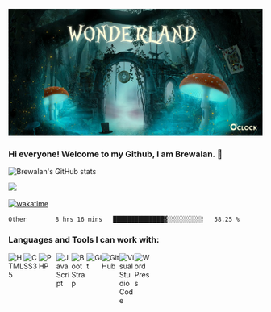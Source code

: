
![Cover](https://github.com/Brewalan74/Brewalan74/blob/master/img/cover.jpeg)

### Hi everyone! Welcome to my Github, I am Brewalan. 👋

![Brewalan's GitHub stats](https://github-readme-stats.vercel.app/api?username=Brewalan74&theme=merko&show_icons=true&&count_private=true&include_all_commits=true)

<img align="rigth" src="https://github-readme-stats.vercel.app/api/top-langs/?username=Brewalan74&layout=compact&theme=merko" height=235 />

[![wakatime](https://wakatime.com/badge/user/2f1cc193-a445-42bd-8c55-7b5ab93f0467.svg)](https://wakatime.com/@2f1cc193-a445-42bd-8c55-7b5ab93f0467)

<!--START_SECTION:waka-->

```text
Other        8 hrs 16 mins   ██████████████▓░░░░░░░░░░   58.25 %
```

<!--END_SECTION:waka-->

### Languages and Tools I can work with:

[<img align="left" alt="HTML5" width="30px" src="https://www.svgrepo.com/show/120930/html.svg" />][html]
[<img align="left" alt="CSS3" width="30px" src="https://www.svgrepo.com/show/134149/css.svg" />][css]
[<img align="left" alt="PHP" width="35px" src="https://www.svgrepo.com/show/349474/php.svg" />][php]
[<img align="left" alt="JavaScript" width="30px" src="https://www.svgrepo.com/show/29753/javascript.svg" />][js]
[<img align="left" alt="BootStrap" width="30px" src="https://www.svgrepo.com/show/353498/bootstrap.svg" />][bs] 
[<img align="left" alt="Git" width="30px" src="https://www.svgrepo.com/show/373623/git.svg" />][git]
[<img align="left" alt="GitHub" width="35px" src="https://www.svgrepo.com/show/312259/github.svg" />][github]
[<img align="left" alt="Visual Studio Code" width="30px" src="https://www.svgrepo.com/show/331782/visual-studio.svg" />][vs]
[<img align="left" alt="WordPress" width="30px" src="https://www.svgrepo.com/svg/349568/wordpress.svg" />][wp]

<br />
<br />

[html]: https://developer.mozilla.org/en-US/docs/Web/HTML
[css]:https://developer.mozilla.org/en-US/docs/Web/CSS
[php]: https://www.php.net/
[js]: https://developer.mozilla.org/en-US/docs/Web/JavaScript
[bs]:https://getbootstrap.com/
[git]:https://git-scm.com/
[github]: https://github.com/Brewalan74
[vs]: https://visualstudio.microsoft.com/
[wp]: https://wordpress.org/
[twitter]: https://twitter.com/brew_spk
[linkedin]: https://www.linkedin.com/in/stefan-p-k-a6b11392/






<!--
**Brewalan74/Brewalan74** is a ✨ _special_ ✨ repository because its `README.md` (this file) appears on your GitHub profile.

Here are some ideas to get you started:

- 🔭 I’m currently working on ...
- 🌱 I’m currently learning ...
- 👯 I’m looking to collaborate on ...
- 🤔 I’m looking for help with ...
- 💬 Ask me about ...
- 📫 How to reach me: ...
- 😄 Pronouns: ...
- ⚡ Fun fact: ...
-->
